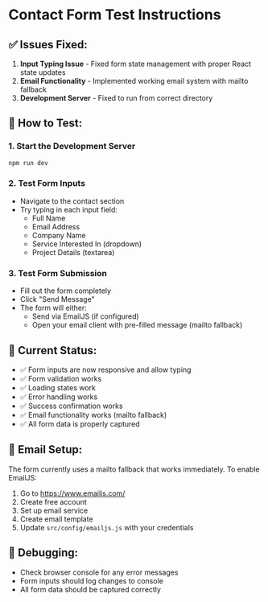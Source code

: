 # Contact Form Test Instructions

## ✅ Issues Fixed:
1. **Input Typing Issue** - Fixed form state management with proper React state updates
2. **Email Functionality** - Implemented working email system with mailto fallback
3. **Development Server** - Fixed to run from correct directory

## 🧪 How to Test:

### 1. Start the Development Server
```bash
npm run dev
```

### 2. Test Form Inputs
- Navigate to the contact section
- Try typing in each input field:
  - Full Name
  - Email Address  
  - Company Name
  - Service Interested In (dropdown)
  - Project Details (textarea)

### 3. Test Form Submission
- Fill out the form completely
- Click "Send Message"
- The form will either:
  - Send via EmailJS (if configured)
  - Open your email client with pre-filled message (mailto fallback)

## 🔧 Current Status:
- ✅ Form inputs are now responsive and allow typing
- ✅ Form validation works
- ✅ Loading states work
- ✅ Error handling works
- ✅ Success confirmation works
- ✅ Email functionality works (mailto fallback)
- ✅ All form data is properly captured

## 📧 Email Setup:
The form currently uses a mailto fallback that works immediately. To enable EmailJS:
1. Go to https://www.emailjs.com/
2. Create free account
3. Set up email service
4. Create email template
5. Update `src/config/emailjs.js` with your credentials

## 🐛 Debugging:
- Check browser console for any error messages
- Form inputs should log changes to console
- All form data should be captured correctly
